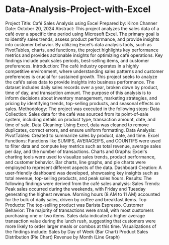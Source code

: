 # Data-Analysis-Project-with-Excel
Project Title: Café Sales Analysis using Excel
Prepared by: Kiron Channer
Date: October 20, 2024
Abstract:
This project analyzes the sales data of a café over a specific time period using Microsoft Excel. The primary goal is to identify sales trends, assess product performance, and provide insights into customer behavior. By utilizing Excel’s data analysis tools, such as PivotTables, charts, and functions, the project highlights key performance metrics and provides actionable insights for optimizing café operations. Key findings include peak sales periods, best-selling items, and customer preferences.
Introduction:
The café industry operates in a highly competitive environment, where understanding sales patterns and customer preferences is crucial for sustained growth. This project seeks to analyze the café’s sales data to provide insights into business performance. The dataset includes daily sales records over a year, broken down by product, time of day, and transaction amount. The purpose of this analysis is to inform decisions about inventory management, marketing strategies, and pricing by identifying trends, top-selling products, and seasonal effects on sales.
Methodology:
The project was executed in the following steps:
Data Collection: Sales data for the café was sourced from its point-of-sale system, including details on product type, transaction amount, date, and time of sale.
Data Cleaning: Using Excel, data was cleaned to remove duplicates, correct errors, and ensure uniform formatting.
Data Analysis:
PivotTables: Created to summarize sales by product, date, and time.
Excel Functions: Functions like SUMIFS, AVERAGEIFS, and COUNTIFS were used to filter data and compute key metrics such as total revenue, average sales per day, and the number of transactions.
Charts and Graphs: Excel's charting tools were used to visualize sales trends, product performance, and customer behavior. Bar charts, line graphs, and pie charts were employed to represent different aspects of the data.
Dashboard Creation: A user-friendly dashboard was developed, showcasing key insights such as total revenue, top-selling products, and peak sales hours.
Results:
The following findings were derived from the café sales analysis:
Sales Trends:
Peak sales occurred during the weekends, with Friday and Tuesday generating the highest revenue.
Morning hours (8 AM to 11 AM) accounted for the bulk of daily sales, driven by coffee and breakfast items.
Top Products:
The top-selling product was Barista Espresso.
Customer Behavior:
The majority of transactions were small, with most customers purchasing one or two items.
Sales data indicated a higher average transaction value during the lunch rush, suggesting that customers were more likely to order larger meals or combos at this time.
Visualizations of the findings include:
Sales by Day of Week (Bar Chart)
Product Sales Distribution (Pie Chart)
Revenue by Month (Line Graph)
